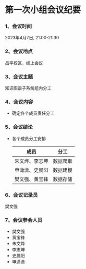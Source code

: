 # 第一次小组会议纪要

### 1、会议时间

2023年4月7日, 21:00-21:30

### 2、会议地点

昌平校区，线上会议

### 3、会议主题

知识图谱子系统组内分工

### 4、会议内容

- 确定各个成员责任分工

### 5、会议结论

- 各个成员分工安排

  |   成员   | 分工                               |
  | :----------: | ------------------------------------ |
  | 朱文烨、李志坤  | 数据爬取               |
  | 申潇潇、史晨阳  | 数据建模                 |
  | 樊文强、黄宝锋  | 数据存储   |
  

### 6、会议记录员

樊文强

### 7、会议参会人员

- 樊文强
- 黄宝锋
- 朱文烨
- 李志坤
- 史晨阳
- 申潇潇